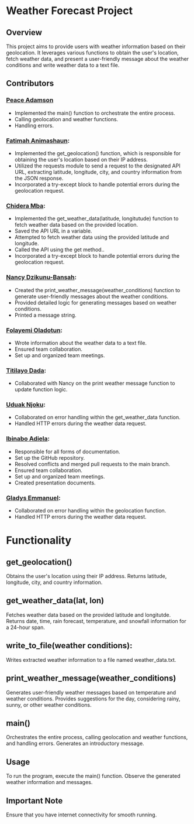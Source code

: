 # Weather Forecast Project

## Overview
This project aims to provide users with weather information based on their geolocation. It leverages various functions to obtain the user's location, fetch weather data, and present a user-friendly message about the weather conditions and write weather data to a text file.

## Contributors

### [Peace Adamson](https://github.com/thatpeacegirl)
+ Implemented the main() function to orchestrate the entire process.
+ Calling geolocation and weather functions.
+ Handling errors.

### [Fatimah Animashaun](https://github.com/FatimahAnimashaun):
+ Implemented the get_geolocation() function, which is responsible for obtaining the user's location based on their IP address.
+ Utilized the requests module to send a request to the designated API URL, extracting latitude, longitude, city, and country information from the JSON response.
+ Incorporated a try-except block to handle potential errors during the geolocation request.

### [Chidera Mba](https://github.com/ChideraFrancisca):
+ Implemented the get_weather_data(latitude, longitutude) function to fetch weather data based on the provided location.
+ Saved the API URL in a variable.
+ Attempted to fetch weather data using the provided latitude and longitude.
+ Called the API using the get method..
+ Incorporated a try-except block to handle potential errors during the geolocation request.

### [Nancy Dzikunu-Bansah](https://github.com/AnatabaKyorku):
+ Created the print_weather_message(weather_conditions) function to generate user-friendly messages about the weather conditions.
+ Provided detailed logic for generating messages based on weather conditions.
+ Printed a message string.

### [Folayemi Oladotun](https://github.com/TechyFola):
+ Wrote information about the weather data to a text file.
+ Ensured team collaboration.
+ Set up and organized team meetings.

### [Titilayo Dada](https://github.com/TITILAYODADA):
+ Collaborated with Nancy on the print weather message function to update function logic.

### [Uduak Njoku](https://github.com/TITILAYODADA):
+ Collaborated on error handling within the get_weather_data function.
+ Handled HTTP errors during the weather data request.

### [Ibinabo Adiela](https://github.com/lilyflowr):
+ Responsible for all forms of documentation.
+ Set up the GitHub repository.
+ Resolved conflicts and merged pull requests to the main branch.
+ Ensured team collaboration.
+ Set up and organized team meetings.
+ Created presentation documents.

### [Gladys Emmanuel](https://github.com/Oziohuu):
+ Collaborated on error handling within the geolocation function.
+ Handled HTTP errors during the weather data request.

# Functionality

## get_geolocation()
Obtains the user's location using their IP address.
Returns latitude, longitude, city, and country information.

## get_weather_data(lat, lon)
Fetches weather data based on the provided latitude and longitutde.
Returns date, time, rain forecast, temperature, and snowfall information for a 24-hour span.

## write_to_file(weather conditions):
Writes extracted weather information to a file named weather_data.txt.

## print_weather_message(weather_conditions)
Generates user-friendly weather messages based on temperature and weather conditions.
Provides suggestions for the day, considering rainy, sunny, or other weather conditions.

## main()
Orchestrates the entire process, calling geolocation and weather functions, and handling errors.
Generates an introductory message.

## Usage
To run the program, execute the main() function. Observe the generated weather information and messages.

## Important Note
Ensure that you have internet connectivity for smooth running.